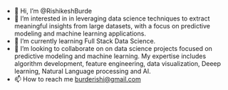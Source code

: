 - 👋 Hi, I’m @RishikeshBurde
- 👀 I’m interested in in leveraging data science techniques to extract meaningful insights from large datasets, with a focus on predictive modeling and machine learning applications.
- 🌱 I’m currently learning Full Stack Data Science.
- 💞️ I’m looking to collaborate on  on data science projects focused on predictive modeling and machine learning. My expertise includes algorithm development, feature engineering, data visualization, Deeep learning, Natural Language processing and AI.
- 📫 How to reach me burderishi@gmail.com


<!---
Rishiburde/Rishiburde is a ✨ special ✨ repository because its `README.md` (this file) appears on your GitHub profile.
You can click the Preview link to take a look at your changes.
--->
